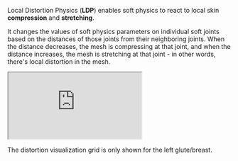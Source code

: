 Local Distortion Physics (**LDP**) enables soft physics to react to local skin **compression** and **stretching**.

It changes the values of soft physics parameters on individual soft joints based on the distances of those joints from their neighboring joints. When the distance decreases, the mesh is compressing at that joint, and when the distance increases, the mesh is stretching at that joint - in other words, there's local distortion in the mesh.

<div class='video-container'>
  <iframe
    src='https://videos.sproutvideo.com/embed/ac9fdbb31b1de6c125/34148bf0d70df5e6?playerTheme=dark&amp;playerColor=2f3437'
    allowfullscreen
    referrerpolicy='no-referrer-when-downgrade'
    title='Local distortion physics'>
  </iframe>
</div>

The distortion visualization grid is only shown for the left glute/breast.
